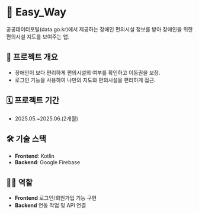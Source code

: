 # 📌 Easy_Way

공공데이터포털(data.go.kr)에서 제공하는 장애인 편의시설 정보를 받아 장애인을 위한 편의시설 지도를 보여주는 앱.


## 📂 프로젝트 개요

- 장애인이 보다 편리하게 편의시설의 여부를 확인하고 이동권을 보장.
- 로그인 기능을 사용하여 나만의 지도와 편의시설을 편리하게 접근.


## 🗓️ 프로젝트 기간 
- 2025.05.~2025.06.(2개월)


## 🛠 기술 스택

- **Frontend**: Kotlin
- **Backend**: Google Firebase

## 🧑‍💻 역할
- **Frontend** 로그인/회원가입 기능 구현
- **Backend** 연동 작업 및 API 연결


